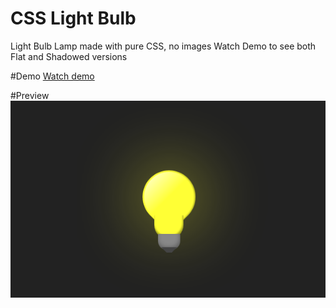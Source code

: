 # CSS Light Bulb
Light Bulb Lamp made with pure CSS, no images
Watch Demo to see both Flat and Shadowed versions

#Demo
[Watch demo](http://anton.temchenko.com.ua/dev/css-light-bulb/)

#Preview
[![css-menu-example](https://github.com/antontemchenko/css-light-bulb/blob/master/css-light-bulb.png)](http://anton.temchenko.com.ua/dev/css-light-bulb/)

